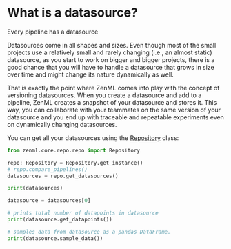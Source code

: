 # What is a datasource?

Every pipeline has a datasource

Datasources come in all shapes and sizes. Even though most of the small projects use a relatively small and rarely changing \(i.e., an almost static\) datasource, as you start to work on bigger and bigger projects, there is a good chance that you will have to handle a datasource that grows in size over time and might change its nature dynamically as well.

That is exactly the point where ZenML comes into play with the concept of versioning datasources. When you create a datasource and add to a pipeline, ZenML creates a snapshot of your datasource and stores it. This way, you can collaborate with your teammates on the same version of your datasource and you end up with traceable and repeatable experiments even on dynamically changing datasources.

You can get all your datasources using the [Repository](../repository/what-is-a-repository.md) class:

```python
from zenml.core.repo.repo import Repository

repo: Repository = Repository.get_instance()
# repo.compare_pipelines()
datasources = repo.get_datasources()

print(datasources)

datasource = datasources[0]

# prints total number of datapoints in datasource
print(datasource.get_datapoints())

# samples data from datasource as a pandas DataFrame.
print(datasource.sample_data())
```

